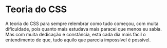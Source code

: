 # Teoria do CSS
 A teoria do CSS para sempre relembrar como tudo começou, com muita dificuldade, pois quanto mais estudava mais paracei que menos eu sabia.
 Mas com muita dedicação e constância, está cada dia mais fácil o entendimento de que, tudo aquilo que parecia impossível é possível.
